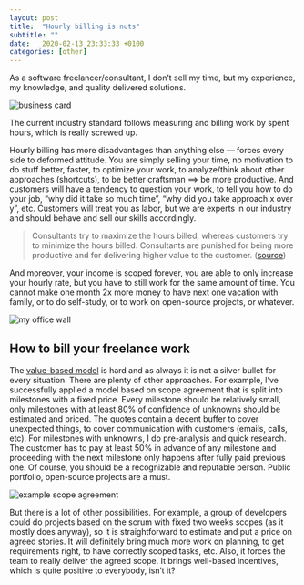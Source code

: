 ```yaml
---
layout: post
title:  "Hourly billing is nuts"
subtitle: ""
date:   2020-02-13 23:33:33 +0100
categories: [other]
---
```


As a software freelancer/consultant, I don’t sell my time, but my experience, my knowledge, and quality delivered solutions.

![business card](https://miro.medium.com/max/1440/1*CHlys9fWs_pbuBmOvGPdRw.png)

The current industry standard follows measuring and billing work by spent hours, which is really screwed up.

Hourly billing has more disadvantages than anything else — forces every side to deformed attitude. You are simply selling your time, no motivation to do stuff better, faster, to optimize your work, to analyze/think about other approaches (shortcuts), to be better craftsman ==> be more productive.
And customers will have a tendency to question your work, to tell you how to do your job, “why did it take so much time”, “why did you take approach x over y”, etc.
Customers will treat you as labor, but we are experts in our industry and should behave and sell our skills accordingly.

> Consultants try to maximize the hours billed, whereas customers try to minimize the hours billed. Consultants are punished for being more productive and for delivering higher value to the customer. ([source](https://www.embeddeduse.com/2019/06/26/lessons-from-six-years-as-a-solo-consultant/))

And moreover, your income is scoped forever, you are able to only increase your hourly rate, but you have to still work for the same amount of time. You cannot make one month 2x more money to have next one vacation with family, or to do self-study, or to work on open-source projects, or whatever.

![my office wall](https://miro.medium.com/max/8048/1*plGcNxP6PHJIz1Z2x1axuQ.png)

## How to bill your freelance work

The [value-based model](https://www.amazon.com/Value-Based-Fees-Charge-Youre-Worth/dp/0470275847) is hard and as always it is not a silver bullet for every situation. There are plenty of other approaches.
For example, I’ve successfully applied a model based on scope agreement that is split into milestones with a fixed price. Every milestone should be relatively small, only milestones with at least 80% of confidence of unknowns should be estimated and priced. The quotes contain a decent buffer to cover unexpected things, to cover communication with customers (emails, calls, etc).
For milestones with unknowns, I do pre-analysis and quick research.
The customer has to pay at least 50% in advance of any milestone and proceeding with the next milestone only happens after fully paid previous one.
Of course, you should be a recognizable and reputable person. Public portfolio, open-source projects are a must.

![example scope agreement](https://miro.medium.com/max/5068/1*4oGfq0xdXf_Jk3wuknsECg.png)

But there is a lot of other possibilities. For example, a group of developers could do projects based on the scrum with fixed two weeks scopes (as it mostly does anyway), so it is straightforward to estimate and put a price on agreed stories.
It will definitely bring much more work on planning, to get requirements right, to have correctly scoped tasks, etc. Also, it forces the team to really deliver the agreed scope.
It brings well-based incentives, which is quite positive to everybody, isn’t it?
